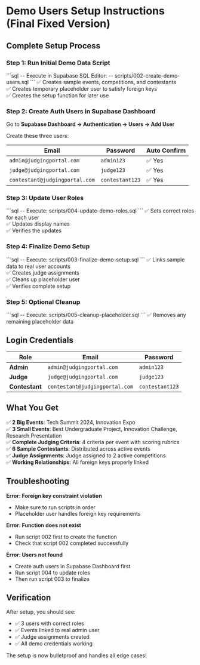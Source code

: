 # Demo Users Setup Instructions (Final Fixed Version)

## Complete Setup Process

### Step 1: Run Initial Demo Data Script
\`\`\`sql
-- Execute in Supabase SQL Editor:
-- scripts/002-create-demo-users.sql
\`\`\`
✅ Creates sample events, competitions, and contestants  
✅ Creates temporary placeholder user to satisfy foreign keys  
✅ Creates the setup function for later use  

### Step 2: Create Auth Users in Supabase Dashboard

Go to **Supabase Dashboard → Authentication → Users → Add User**

Create these three users:

| Email | Password | Auto Confirm |
|-------|----------|--------------|
| `admin@judgingportal.com` | `admin123` | ✅ Yes |
| `judge@judgingportal.com` | `judge123` | ✅ Yes |
| `contestant@judgingportal.com` | `contestant123` | ✅ Yes |

### Step 3: Update User Roles
\`\`\`sql
-- Execute: scripts/004-update-demo-roles.sql
\`\`\`
✅ Sets correct roles for each user  
✅ Updates display names  
✅ Verifies the updates  

### Step 4: Finalize Demo Setup
\`\`\`sql
-- Execute: scripts/003-finalize-demo-setup.sql
\`\`\`
✅ Links sample data to real user accounts  
✅ Creates judge assignments  
✅ Cleans up placeholder user  
✅ Verifies complete setup  

### Step 5: Optional Cleanup
\`\`\`sql
-- Execute: scripts/005-cleanup-placeholder.sql
\`\`\`
✅ Removes any remaining placeholder data  

## Login Credentials

| Role | Email | Password |
|------|-------|----------|
| **Admin** | `admin@judgingportal.com` | `admin123` |
| **Judge** | `judge@judgingportal.com` | `judge123` |
| **Contestant** | `contestant@judgingportal.com` | `contestant123` |

## What You Get

✅ **2 Big Events**: Tech Summit 2024, Innovation Expo  
✅ **3 Small Events**: Best Undergraduate Project, Innovation Challenge, Research Presentation  
✅ **Complete Judging Criteria**: 4 criteria per event with scoring rubrics  
✅ **6 Sample Contestants**: Distributed across active events  
✅ **Judge Assignments**: Judge assigned to 2 active competitions  
✅ **Working Relationships**: All foreign keys properly linked  

## Troubleshooting

**Error: Foreign key constraint violation**
- Make sure to run scripts in order
- Placeholder user handles foreign key requirements

**Error: Function does not exist**
- Run script 002 first to create the function
- Check that script 002 completed successfully

**Error: Users not found**
- Create auth users in Supabase Dashboard first
- Run script 004 to update roles
- Then run script 003 to finalize

## Verification

After setup, you should see:
- ✅ 3 users with correct roles
- ✅ Events linked to real admin user
- ✅ Judge assignments created
- ✅ All demo credentials working

The setup is now bulletproof and handles all edge cases!
